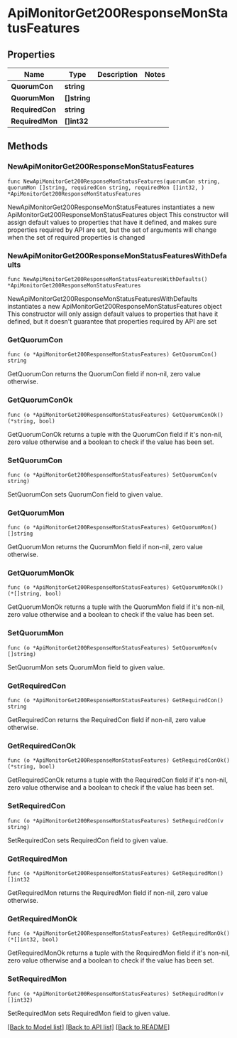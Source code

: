 # ApiMonitorGet200ResponseMonStatusFeatures

## Properties

Name | Type | Description | Notes
------------ | ------------- | ------------- | -------------
**QuorumCon** | **string** |  | 
**QuorumMon** | **[]string** |  | 
**RequiredCon** | **string** |  | 
**RequiredMon** | **[]int32** |  | 

## Methods

### NewApiMonitorGet200ResponseMonStatusFeatures

`func NewApiMonitorGet200ResponseMonStatusFeatures(quorumCon string, quorumMon []string, requiredCon string, requiredMon []int32, ) *ApiMonitorGet200ResponseMonStatusFeatures`

NewApiMonitorGet200ResponseMonStatusFeatures instantiates a new ApiMonitorGet200ResponseMonStatusFeatures object
This constructor will assign default values to properties that have it defined,
and makes sure properties required by API are set, but the set of arguments
will change when the set of required properties is changed

### NewApiMonitorGet200ResponseMonStatusFeaturesWithDefaults

`func NewApiMonitorGet200ResponseMonStatusFeaturesWithDefaults() *ApiMonitorGet200ResponseMonStatusFeatures`

NewApiMonitorGet200ResponseMonStatusFeaturesWithDefaults instantiates a new ApiMonitorGet200ResponseMonStatusFeatures object
This constructor will only assign default values to properties that have it defined,
but it doesn't guarantee that properties required by API are set

### GetQuorumCon

`func (o *ApiMonitorGet200ResponseMonStatusFeatures) GetQuorumCon() string`

GetQuorumCon returns the QuorumCon field if non-nil, zero value otherwise.

### GetQuorumConOk

`func (o *ApiMonitorGet200ResponseMonStatusFeatures) GetQuorumConOk() (*string, bool)`

GetQuorumConOk returns a tuple with the QuorumCon field if it's non-nil, zero value otherwise
and a boolean to check if the value has been set.

### SetQuorumCon

`func (o *ApiMonitorGet200ResponseMonStatusFeatures) SetQuorumCon(v string)`

SetQuorumCon sets QuorumCon field to given value.


### GetQuorumMon

`func (o *ApiMonitorGet200ResponseMonStatusFeatures) GetQuorumMon() []string`

GetQuorumMon returns the QuorumMon field if non-nil, zero value otherwise.

### GetQuorumMonOk

`func (o *ApiMonitorGet200ResponseMonStatusFeatures) GetQuorumMonOk() (*[]string, bool)`

GetQuorumMonOk returns a tuple with the QuorumMon field if it's non-nil, zero value otherwise
and a boolean to check if the value has been set.

### SetQuorumMon

`func (o *ApiMonitorGet200ResponseMonStatusFeatures) SetQuorumMon(v []string)`

SetQuorumMon sets QuorumMon field to given value.


### GetRequiredCon

`func (o *ApiMonitorGet200ResponseMonStatusFeatures) GetRequiredCon() string`

GetRequiredCon returns the RequiredCon field if non-nil, zero value otherwise.

### GetRequiredConOk

`func (o *ApiMonitorGet200ResponseMonStatusFeatures) GetRequiredConOk() (*string, bool)`

GetRequiredConOk returns a tuple with the RequiredCon field if it's non-nil, zero value otherwise
and a boolean to check if the value has been set.

### SetRequiredCon

`func (o *ApiMonitorGet200ResponseMonStatusFeatures) SetRequiredCon(v string)`

SetRequiredCon sets RequiredCon field to given value.


### GetRequiredMon

`func (o *ApiMonitorGet200ResponseMonStatusFeatures) GetRequiredMon() []int32`

GetRequiredMon returns the RequiredMon field if non-nil, zero value otherwise.

### GetRequiredMonOk

`func (o *ApiMonitorGet200ResponseMonStatusFeatures) GetRequiredMonOk() (*[]int32, bool)`

GetRequiredMonOk returns a tuple with the RequiredMon field if it's non-nil, zero value otherwise
and a boolean to check if the value has been set.

### SetRequiredMon

`func (o *ApiMonitorGet200ResponseMonStatusFeatures) SetRequiredMon(v []int32)`

SetRequiredMon sets RequiredMon field to given value.



[[Back to Model list]](../README.md#documentation-for-models) [[Back to API list]](../README.md#documentation-for-api-endpoints) [[Back to README]](../README.md)



